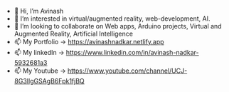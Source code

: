 - 👋 Hi, I’m Avinash
- 👀 I’m interested in virtual/augmented reality, web-development, AI.
- 💞️ I’m looking to collaborate on Web apps, Arduino projects, Virtual and Augmented Reality, Artificial Intelligence
- 📫 My Portfolio ->  https://avinashnadkar.netlify.app
- 📫 My linkedIn ->  https://www.linkedin.com/in/avinash-nadkar-5932681a3
- 📫 My Youtube -> https://www.youtube.com/channel/UCJ-8G3lIgGSAgB6Fpk1fjBQ

